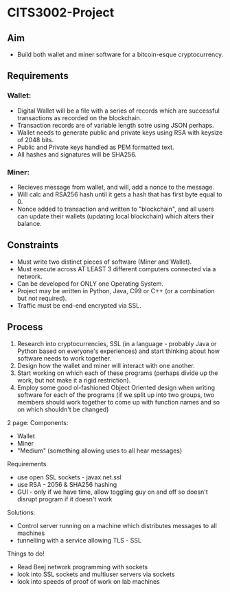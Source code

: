 # CITS3002-Project

## Aim
- Build both wallet and miner software for a bitcoin-esque cryptocurrency.

## Requirements
### Wallet:
- Digital Wallet will be a file with a series of records which are successful transactions as recorded on the blockchain.
- Transaction records are of variable length sotre using JSON perhaps.
- Wallet needs to generate public and private keys using RSA with keysize of 2048 bits.
- Public and Private keys handled as PEM formatted text.
- All hashes and signatures will be SHA256.

### Miner:
- Recieves message from wallet, and will, add a nonce to the message.
- Will calc and RSA256 hash until it gets a hash that has first byte equal to 0.
- Nonce added to transaction and written to "blockchain", and all users can update their wallets (updating local blockchain) which alters their balance.

## Constraints
- Must write two distinct pieces of software (Miner and Wallet).
- Must execute across AT LEAST 3 different computers connected via a network.
- Can be developed for ONLY one Operating System.
- Project may be written in Python, Java, C99 or C++ (or a combination but not required).
- Traffic must be end-end encrypted via SSL.

## Process
1. Research into cryptocurrencies, SSL (in a language - probably Java or Python based on everyone's experiences) and start thinking about how software needs to work together.
2. Design how the wallet and miner will interact with one another.
3. Start working on which each of these programs (perhaps divide up the work, but not make it a rigid restriction).
4. Employ some good ol-fashioned Object Oriented design when writing software for each of the programs (if we split up into two groups, two members should work together to come up with function names and so on which shouldn't be changed)


2 page:
Components:
 - Wallet
 - Miner
 - "Medium" (something allowing uses to all hear messages)

Requirements
 - use open SSL sockets - javax.net.ssl
 - use RSA - 2056 & SHA256 hashing
 - GUI - only if we have time, allow toggling guy on and off so doesn't disrupt program if it doesn't work

Solutions:
 - Control server running on a machine which distributes messages to all machines
 - tunnelling with a service allowing TLS - SSL

Things to do!
 - Read Beej network programming with sockets
 - look into SSL sockets and multiuser servers via sockets
 - look into speeds of proof of work on lab machines

